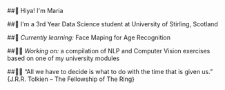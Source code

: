   ##👋 Hiya! I'm Maria 
  
  ##🏫 I'm a 3rd Year Data Science student at University of Stirling, Scotland
  
  ##🌱 *Currently learning:* Face Maping for Age Recognition
  
  ##🐱‍👓 *Working on:* a compilation of NLP and Computer Vision exercises based on one of my university modules
  
  ##🧙‍♂️ “All we have to decide is what to do with the time that is given us.” {J.R.R. Tolkien – The Fellowship of The Ring}





